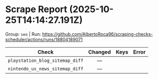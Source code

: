 # Scrape Report (2025-10-25T14:14:27.191Z)

Group: `seo`  |  Run: https://github.com/AlbertoRoca96/scraping-checks-scheduler/actions/runs/18804189071

| Check | Changed | Keys | Error |
|---|:---:|:--|:--|
| `playstation_blog_sitemap_diff` | — |  |  |
| `nintendo_us_news_sitemap_diff` | — |  |  |
